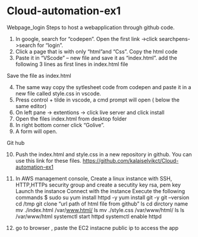 # Cloud-automation-ex1
Webpage_login
Steps to host a webapplication through github code. 
1.	In google, search for “codepen”. Open the first link ->click searchpens->search for “login”.
2.	 Click a page that is with only “html”and  “Css”. Copy the html code 
3.	Paste it in “VScode” – new file and save it as “index.html”. add the following 3 lines as first lines in index.html file
<head>
<link=”css style sheet” href = “./style.css”>
</head>
Save the file as index.html

4.	The same way copy the sytlesheet code from codepen and paste it in a new file called style.css in vscode.
5.	Press control + tilde in vscode, a cmd prompt will open ( below the same editor)
6.	On left pane -> extentions -> click live server and click install 
7.	Open the files index.html from desktop folder
8.	In right bottom corner click “Golive”.
9.	A form will open.

Git hub 

10.	Push the index.html and style.css in a new repository in github. You can use this link for these files.
https://github.com/kalaiselvikct/Cloud-automation-ex1

11.	In AWS management console, Create a linux instance with SSH, HTTP,HTTPs security group and create a  secutity key rsa, pem key
Launch the instance
Connect with the instance
Execute the following commands
$ sudo su
yum install httpd -y
yum install git -y
git –version
cd /tmp
git clone “url path of html file from github”
ls
cd dirctory name
mv ./index.html  /var/www.html/
ls
mv ./style.css  /var/www/html/
ls
ls  /var/www/html
systemctl start httpd
systemctl enable httpd
12.	go to browser , paste the EC2 instacne public ip to access the app

